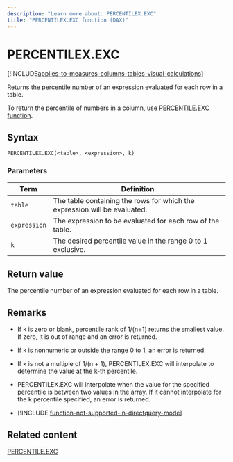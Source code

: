 ```yaml
---
description: "Learn more about: PERCENTILEX.EXC"
title: "PERCENTILEX.EXC function (DAX)"
---
```

# PERCENTILEX.EXC

[!INCLUDE[applies-to-measures-columns-tables-visual-calculations](includes/applies-to-measures-columns-tables-visual-calculations.md)]

Returns the percentile number of an expression evaluated for each row in a table.

To return the percentile of numbers in a column, use [PERCENTILE.EXC function](percentile-exc-function-dax.md).

## Syntax

```dax
PERCENTILEX.EXC(<table>, <expression>, k)
```

### Parameters

|Term|Definition|
|--------|--------------|
|`table`|The table containing the rows for which the expression will be evaluated.|
|`expression`|The expression to be evaluated for each row of the table.|
|`k`|The desired percentile value in the range 0 to 1 exclusive.|

## Return value

The percentile number of an expression evaluated for each row in a table.

## Remarks

- If k is zero or blank, percentile rank of 1/(n+1) returns the smallest value. If zero, it is out of range and an error is returned.

- If k is nonnumeric or outside the range 0 to 1, an error is returned.

- If k is not a multiple of 1/(n + 1), PERCENTILEX.EXC will interpolate to determine the value at the k-th percentile.

- PERCENTILEX.EXC will interpolate when the value for the specified percentile is between two values in the array. If it cannot interpolate for the k percentile specified, an error is returned.

- [!INCLUDE [function-not-supported-in-directquery-mode](includes/function-not-supported-in-directquery-mode.md)]

## Related content

[PERCENTILE.EXC](percentile-exc-function-dax.md)
